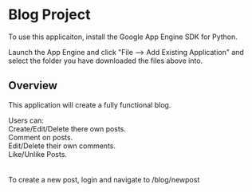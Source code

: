 # Blog Project #

To use this applicaiton, install the Google App Engine SDK for Python.

Launch the App Engine and click "File --> Add Existing Application" and select the folder you have downloaded the files above into.

## Overview ##

This application will create a fully functional blog.

Users can: <br />
Create/Edit/Delete there own posts. <br />
Comment on posts. <br />
Edit/Delete their own comments. <br />
Like/Unlike Posts. <br />
<br /><br />
To create a new post, login and navigate to /blog/newpost
